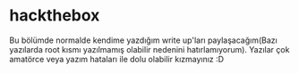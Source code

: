 # hackthebox

Bu bölümde normalde kendime yazdığım write up'ları paylaşacağım(Bazı yazılarda root kısmı yazılmamış olabilir nedenini hatırlamıyorum). Yazılar çok amatörce veya yazım hataları ile dolu olabilir kızmayınız :D 
